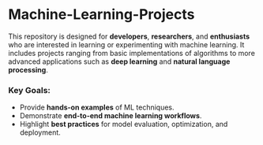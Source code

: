 # Machine-Learning-Projects

This repository is designed for **developers**, **researchers**, and **enthusiasts** who are interested in learning or experimenting with machine learning. It includes projects ranging from basic implementations of algorithms to more advanced applications such as **deep learning** and **natural language processing**.

### Key Goals:
- Provide **hands-on examples** of ML techniques.
- Demonstrate **end-to-end machine learning workflows**.
- Highlight **best practices** for model evaluation, optimization, and deployment.
